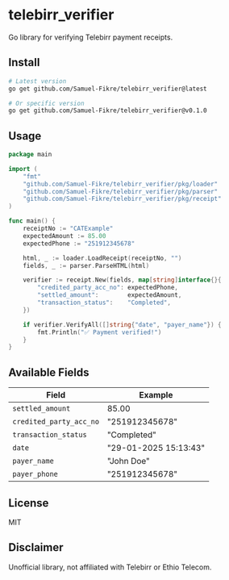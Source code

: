 # telebirr_verifier

Go library for verifying Telebirr payment receipts.

## Install

```bash
# Latest version
go get github.com/Samuel-Fikre/telebirr_verifier@latest

# Or specific version
go get github.com/Samuel-Fikre/telebirr_verifier@v0.1.0
```

## Usage

```go
package main

import (
    "fmt"
    "github.com/Samuel-Fikre/telebirr_verifier/pkg/loader"
    "github.com/Samuel-Fikre/telebirr_verifier/pkg/parser"
    "github.com/Samuel-Fikre/telebirr_verifier/pkg/receipt"
)

func main() {
    receiptNo := "CATExample"
    expectedAmount := 85.00
    expectedPhone := "251912345678"

    html, _ := loader.LoadReceipt(receiptNo, "")
    fields, _ := parser.ParseHTML(html)

    verifier := receipt.New(fields, map[string]interface{}{
        "credited_party_acc_no": expectedPhone,
        "settled_amount":        expectedAmount,
        "transaction_status":    "Completed",
    })

    if verifier.VerifyAll([]string{"date", "payer_name"}) {
        fmt.Println("✅ Payment verified!")
    }
}
```


## Available Fields

| Field | Example |
|-------|---------|
| `settled_amount` | 85.00 |
| `credited_party_acc_no` | "251912345678" |
| `transaction_status` | "Completed" |
| `date` | "29-01-2025 15:13:43" |
| `payer_name` | "John Doe" |
| `payer_phone` | "251912345678" |

## License

MIT

## Disclaimer

Unofficial library, not affiliated with Telebirr or Ethio Telecom.